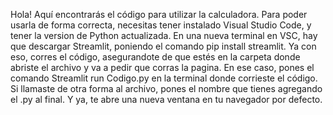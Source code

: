 Hola! Aquí encontrarás el código para utilizar la calculadora. Para poder usarla de forma correcta, necesitas tener instalado Visual Studio Code, y tener la version de Python actualizada. En una nueva terminal en VSC, hay que descargar Streamlit, poniendo el comando pip install streamlit. Ya con eso, corres el código, asegurandote de que estés en la carpeta donde abriste el archivo y va a pedir que corras la pagina. En ese caso, pones el comando Streamlit run Codigo.py en la terminal donde corrieste el código. Si llamaste de otra forma al archivo, pones el nombre que tienes agregando el .py al final. Y ya, te abre una nueva ventana en tu navegador por defecto.
